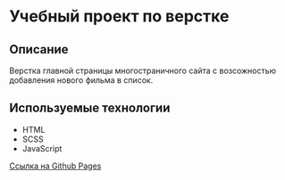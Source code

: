 # Учебный проект по верстке

## Описание

Верстка главной страницы многостраничного сайта с возсожностью добавления нового фильма в список.

## Используемые технологии

* HTML
* SCSS
* JavaScript

[Ссылка на Github Pages](https://eno-tech0.github.io/layout-page/)
